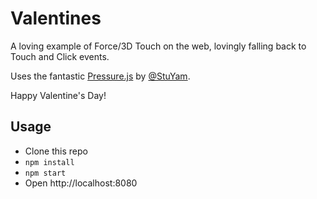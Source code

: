 # Valentines

A loving example of Force/3D Touch on the web, lovingly falling back to Touch and Click events.

Uses the fantastic [Pressure.js](https://github.com/yamartino) by [@StuYam](https://twitter.com/StuYam).

Happy Valentine's Day!

## Usage

- Clone this repo
- `npm install`
- `npm start`
- Open http://localhost:8080
